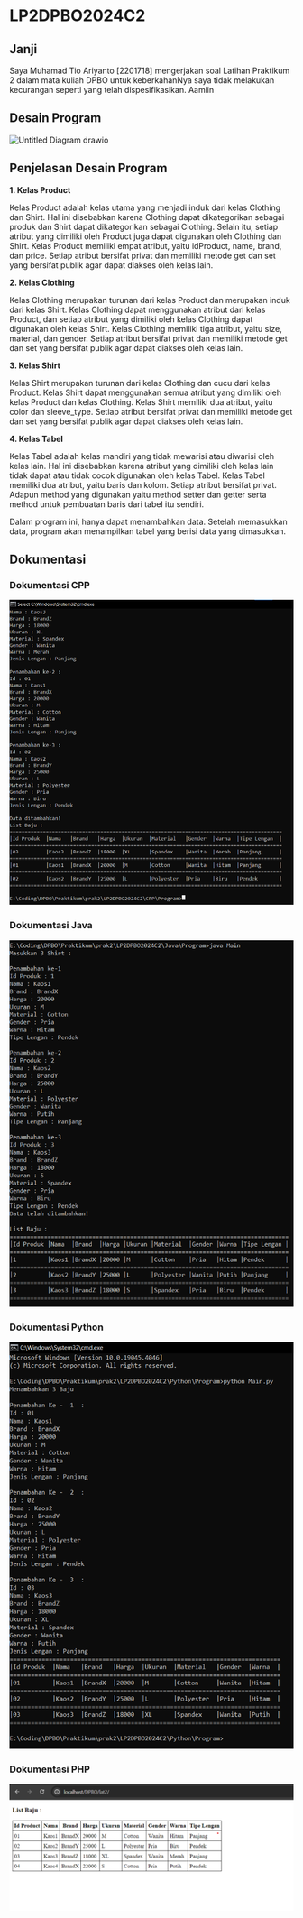 # LP2DPBO2024C2

## Janji
Saya Muhamad Tio Ariyanto [2201718] mengerjakan soal Latihan Praktikum 2
dalam mata kuliah DPBO untuk keberkahanNya saya tidak melakukan kecurangan
seperti yang telah dispesifikasikan. Aamiin

## Desain Program
![Untitled Diagram drawio](https://github.com/Osaraku/LP2DPBO2024C2/assets/117560099/76d6c99c-9579-4999-b0f4-0cabc7dddb4d)

## Penjelasan Desain Program
**1. Kelas Product**

Kelas Product adalah kelas utama yang menjadi induk dari kelas Clothing dan Shirt. Hal ini disebabkan karena Clothing dapat dikategorikan sebagai produk dan Shirt dapat dikategorikan sebagai Clothing. Selain itu, setiap atribut yang dimiliki oleh Product juga dapat digunakan oleh Clothing dan Shirt. Kelas Product memiliki empat atribut, yaitu idProduct, name, brand, dan price. Setiap atribut bersifat privat dan memiliki metode get dan set yang bersifat publik agar dapat diakses oleh kelas lain.

**2. Kelas Clothing**

Kelas Clothing merupakan turunan dari kelas Product dan merupakan induk dari kelas Shirt. Kelas Clothing dapat menggunakan atribut dari kelas Product, dan setiap atribut yang dimiliki oleh kelas Clothing dapat digunakan oleh kelas Shirt. Kelas Clothing memiliki tiga atribut, yaitu size, material, dan gender. Setiap atribut bersifat privat dan memiliki metode get dan set yang bersifat publik agar dapat diakses oleh kelas lain.

**3. Kelas Shirt**

Kelas Shirt merupakan turunan dari kelas Clothing dan cucu dari kelas Product. Kelas Shirt dapat menggunakan semua atribut yang dimiliki oleh kelas Product dan kelas Clothing. Kelas Shirt memiliki dua atribut, yaitu color dan sleeve_type. Setiap atribut bersifat privat dan memiliki metode get dan set yang bersifat publik agar dapat diakses oleh kelas lain.

**4. Kelas Tabel**

Kelas Tabel adalah kelas mandiri yang tidak mewarisi atau diwarisi oleh kelas lain. Hal ini disebabkan karena atribut yang dimiliki oleh kelas lain tidak dapat atau tidak cocok digunakan oleh kelas Tabel. Kelas Tabel memiliki dua atribut, yaitu baris dan kolom. Setiap atribut bersifat privat. Adapun method yang digunakan yaitu method setter dan getter serta method untuk pembuatan baris dari tabel itu sendiri.

Dalam program ini, hanya dapat menambahkan data. Setelah memasukkan data, program akan menampilkan tabel yang berisi data yang dimasukkan.

## Dokumentasi
### Dokumentasi CPP
![CPP program](CPP/Screenshot/Screenshot.png)

### Dokumentasi Java
![Java program](Java/Screenshot/Screenshot.png)

### Dokumentasi Python
![Python program](Python/Screenshot/Screenshot.png)

### Dokumentasi PHP
![PHP program](PHP/Screenshot/Screenshot.png)
